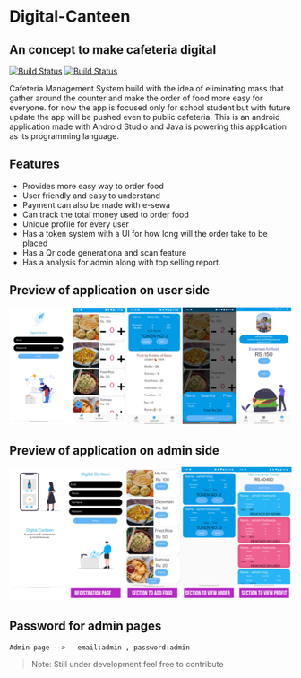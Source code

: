 # Digital-Canteen

## An concept to make  cafeteria digital

[![Build Status](https://travis-ci.org/joemccann/dillinger.svg?branch=master)](https://github.com/bot-alert/Digital-Canteen)
[![Build Status](https://cdn.rawgit.com/samael500/coverage-badge/master/media/97.svg)](https://github.com/bot-alert/Digital-Canteen)

Cafeteria Management System build with the idea of eliminating mass that gather around the counter and make the order of
food more easy for everyone. for now the app is focused only for school student but with future update the app will be
pushed even to public cafeteria. This is an android application made with Android Studio and Java is powering this
application as its programming language.

## Features

- Provides more easy way to order food
- User friendly and easy to understand
- Payment can also be made with e-sewa
- Can track the total money used to order food
- Unique profile for every user
- Has a token system with a UI for how long will the order take to be placed
- Has a Qr code generationa and scan feature
- Has a analysis for admin along with top selling report.

## Preview of application on user side

![alt text](https://raw.githubusercontent.com/bot-alert/Digital-Canteen/master/image%20for%20readme.md/user.jpg)

## Preview of application on admin side

![alt text](https://raw.githubusercontent.com/bot-alert/Digital-Canteen/master/image%20for%20readme.md/ADMIN.jpg)

## Password for admin pages

```
Admin page -->   email:admin , password:admin

```

> Note: Still under development feel free to contribute

